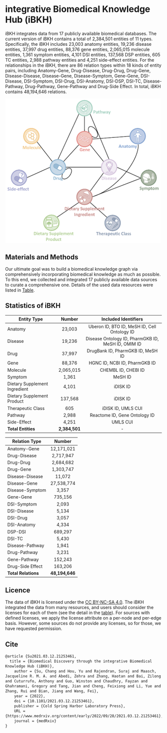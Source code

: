 # integrative Biomedical Knowledge Hub (iBKH)
iBKH integrates data from 17 publicly available biomedical databases. The current version of iBKH contains a total of 2,384,501 entities of 11 types. Specifically, the iBKH includes 23,003 anatomy entities, 19,236 disease entities, 37,997 drug entities, 88,376 gene entities, 2,065,015 molecule entities, 1,361 symptom entities, 4,101 DSI entities, 137,568 DSP entities, 605 TC entities, 2,988 pathway entities and 4,251 side-effect entities. For the relationships in the iBKH, there are 86 relation types within 18 kinds of entity pairs, including Anatomy-Gene, Drug-Disease, Drug-Drug, Drug-Gene, Disease-Disease, Disease-Gene, Disease-Symptom, Gene-Gene, DSI-Disease, DSI-Symptom, DSI-Drug, DSI-Anatomy, DSI-DSP, DSI-TC, Disease-Pathway, Drug-Pathway, Gene-Pathway and Drug-Side Effect. In total, iBKH contains 48,194,646 relations.

<img src="iBKH_Schema.png" width="500">

## Materials and Methods
Our ultimate goal was to build a biomedical knowledge graph via comprehensively incorporating biomedical knowledge as much as possible. To this end, we collected and integrated 17 publicly available data sources to curate a comprehensive one. Details of the used data resources were listed in [Table](https://github.com/wcm-wanglab/iBKH/blob/main/Source%20Information/README.md).

## Statistics of iBKH
| Entity Type    | Number    | Included Identifiers |
| ---------------|:---------:|:--------------------:|
| Anatomy        | 23,003    | Uberon ID, BTO ID, MeSH ID, Cell Ontology ID |
| Disease        | 19,236    | Disease Ontology ID, PharmGKB ID, MeSH ID, OMIM ID |
| Drug           | 37,997    | DrugBank ID, PharmGKB ID, MeSH ID |
| Gene           | 88,376    | HGNC ID, NCBI ID, PharmGKB ID |
| Molecule       | 2,065,015 | CHEMBL ID, CHEBI ID |
| Symptom        | 1,361       | MeSH ID |
| Dietary Supplement Ingredient |	4,101	| iDISK ID |
| Dietary Supplement Product |	137,568 |	iDISK ID |
| Therapeutic Class |	605 |	iDISK ID, UMLS CUI |
| Pathway | 2,988 | Reactome ID, Gene Ontology ID |
| Side-Effect | 4,251 | UMLS CUI |
| **Total Entities** | **2,384,501** | - |

| Relation Type   |	Number     |
| ----------------|:----------:|
| Anatomy-Gene	  | 12,171,021 |
| Drug-Disease	  | 2,717,947  |
| Drug-Drug	      | 2,684,682  |
| Drug-Gene	      | 1,303,747  |
| Disease-Disease	| 11,072     |
| Disease-Gene	  | 27,538,774 |
| Disease-Symptom	| 3,357      |
| Gene-Gene	      | 735,156  |
| DSI-Symptom     |	2,093      |
| DSI-Disease	    | 5,134      |
| DSI-Drug        | 3,057      |
| DSI-Anatomy     |	4,334      |
| DSP-DSI         |	689,297    |
| DSI-TC          |	5,430      |
| Disease-Pathway | 1,941      |
| Drug-Pathway    | 3,231      |
| Gene-Pathway    | 152,243    |
| Drug-Side Effect| 163,206    |
| **Total Relations** | **48,194,646** |

## Licence
The data of iBKH is licensed under the [CC BY-NC-SA 4.0](https://creativecommons.org/licenses/by-nc-sa/4.0/). The iBKH integrated the data from many resources, and users should consider the licenses for each of them (see the detail in the [table](https://github.com/wcm-wanglab/iBKH/blob/main/Source%20Information/README.md)). For sources with defined licenses, we apply the license attribute on a per-node and per-edge basis. However, some sources do not provide any licenses, so for those, we have requested permission.

## Cite
```
@article {Su2021.03.12.21253461,
  title = {Biomedical Discovery through the integrative Biomedical Knowledge Hub (iBKH)},
	author = {Su, Chang and Hou, Yu and Rajendran, Suraj and Maasch, Jacqueline R. M. A. and Abedi, Zehra and Zhang, Haotan and Bai, Zilong and Cuturrufo, Anthony and Guo, Winston and Chaudhry, Fayzan and Ghahramani, Gregory and Tang, Jian and Cheng, Feixiong and Li, Yue and Zhang, Rui and Bian, Jiang and Wang, Fei},
	year = {2022},
	doi = {10.1101/2021.03.12.21253461},
	publisher = {Cold Spring Harbor Laboratory Press},
	URL = {https://www.medrxiv.org/content/early/2022/09/28/2021.03.12.21253461},
	journal = {medRxiv}
}

```

